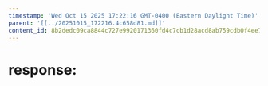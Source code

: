 ```yaml
---
timestamp: 'Wed Oct 15 2025 17:22:16 GMT-0400 (Eastern Daylight Time)'
parent: '[[../20251015_172216.4c658d81.md]]'
content_id: 8b2dedc09ca8844c727e9920171360fd4c7cb1d28acd8ab759cdb0f4ee7baee0
---
```


# response:

```typescript
```
